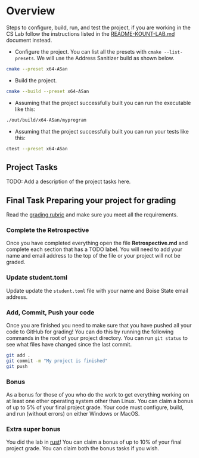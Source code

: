 # Overview

Steps to configure, build, run, and test the project, if you are working in the
CS Lab follow the instructions listed in the [README-KOUNT-LAB.md](README-KOUNT-LAB.md)
document instead.

- Configure the project. You can list all the presets with `cmake
   --list-presets`. We will use the Address Sanitizer build as shown below.

```bash
cmake --preset x64-ASan
```

- Build the project.

```bash
cmake --build --preset x64-ASan
```

- Assuming that the project successfully built you can run the executable like this:

```bash
./out/build/x64-ASan/myprogram
```

- Assuming that the project successfully built you can run your tests like this:

```bash
ctest --preset x64-ASan
```

## Project Tasks

TODO: Add a description of the project tasks here.

## Final Task Preparing your project for grading

Read the [grading rubric](https://shanepanter.com/cs452/grading-rubric.html)
and make sure you meet all the requirements.

### Complete the Retrospective

Once you have completed everything open the file **Retrospective.md** and
complete each section that has a TODO label. You will need to add your name and
email address to the top of the file or your project will not be graded.

### Update student.toml

Update update the `student.toml` file with your name and Boise State email
address.

### Add, Commit, Push your code

Once you are finished you need to make sure that you have pushed all your code
to GitHub for grading! You can do this by running the following commands in the
root of your project directory. You can run `git status` to see what files have
changed since the last commit.

```bash
git add .
git commit -m "My project is finished"
git push
```

### Bonus

As a bonus for those of you who do the work to get everything working on at
least one other operating system other than Linux.  You can claim a bonus of up
to 5% of your final project grade. Your code must configure, build, and run
(without errors) on either Windows or MacOS.

### Extra super bonus

You did the lab in [rust](https://www.rust-lang.org/)! You can claim a bonus of up to 10% of your final
project grade. You can claim both the bonus tasks if you wish.

